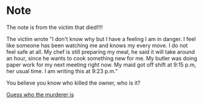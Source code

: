 # Note

The note is from the victim that died!!!!

The victim wrote "I don't know why but I have a feeling I am in danger. I feel like someone has been watching me and knows my every move. I do not feel safe at all. My chef is still preparing my meal, he said it will take around an hour, since he wants to cook something new for me. My butler was doing paper work for my next meeting right now. My maid got off shift at 9:15 p.m, her usual time. I am writing this at 9:23 p.m."

You believe you know who killed the owner, who is it?

[Guess who the murderer is](guessmurder.md)
